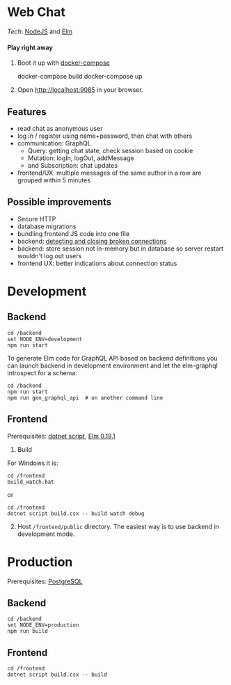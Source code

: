 # Web Chat

*Tech*: [NodeJS](https://nodejs.org) and [Elm](https://elm-lang.org)

#### Play right away

1. Boot it up with [docker-compose](https://docs.docker.com/compose/install/)

    docker-compose build
    docker-compose up

2. Open [http://localhost:9085](http://localhost:9085) in your browser.

## Features

- read chat as anonymous user
- log in / register using name+password, then chat with others
- communication: GraphQL
   - Query: getting chat state, check session based on cookie
   - Mutation: logIn, logOut, addMessage
   - and Subscription: chat updates
- frontend/UX: multiple messages of the same author in a row are grouped within 5 minutes

## Possible improvements

- Secure HTTP
- database migrations
- bundling frontend JS code into one file
- backend: [detecting and closing broken connections](https://github.com/websockets/ws#how-to-detect-and-close-broken-connections)
- backend: store session not in-memory but in database so server restart wouldn't log out users
- frontend UX: better indications about connection status



# Development

## Backend

    cd /backend
    set NODE_ENV=development
    npm run start


To generate Elm code for GraphQL API based on backend definitions you can launch backend in development environment and let the elm-graphql introspect for a schema:

    cd /backend
    npm run start
    npm run gen_graphql_api  # on another command line


## Frontend


Prerequisites: [dotnet script](https://github.com/filipw/dotnet-script), [Elm 0.19.1](https://guide.elm-lang.org/install/elm.html)


1. Build

For Windows it is:

    cd /frontend
    build_watch.bat

or

    cd /frontend
    dotnet script build.csx -- build watch debug


2. Host `/frontend/public` directory. The easiest way is to use backend in development mode.



# Production

Prerequisites: [PostgreSQL](https://www.postgresql.org/download/)

## Backend

    cd /backend
    set NODE_ENV=production
    npm run build

## Frontend

    cd /frontend
    dotnet script build.csx -- build
